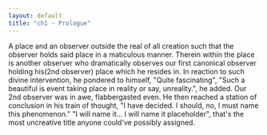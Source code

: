 ```yaml
---
layout: default
title: "ch1 - Prologue"
---
```


A place and an observer outside the real of all creation such that the observer holds said place in a maticulous manner. Therein within the place is another observer who dramatically observes our first canonical observer holding his(2nd observer) place which he resides in. In reaction to such divine intervention, he pondered to himself, "Quite fascinating", "Such a beautiful is event taking place in reality or say, unreality.", he added. Our 2nd observer was in awe, flabbergasted even. He then reached a station of conclusion in his train of thought, "I have decided. I should, no, I must name this phenomenon." "I will name it... I will name it placeholder", that's the most uncreative title anyone could've possibly assigned.
